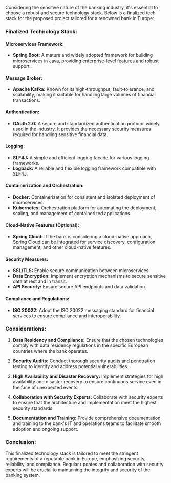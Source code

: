 Considering the sensitive nature of the banking industry, it's essential to choose a robust and secure technology stack. Below is a finalized tech stack for the proposed project tailored for a renowned bank in Europe:

### Finalized Technology Stack:

#### Microservices Framework:
- **Spring Boot:** A mature and widely adopted framework for building microservices in Java, providing enterprise-level features and robust support.

#### Message Broker:
- **Apache Kafka:** Known for its high-throughput, fault-tolerance, and scalability, making it suitable for handling large volumes of financial transactions.

#### Authentication:
- **OAuth 2.0:** A secure and standardized authentication protocol widely used in the industry. It provides the necessary security measures required for handling sensitive financial data.

#### Logging:
- **SLF4J:** A simple and efficient logging facade for various logging frameworks.
- **Logback:** A reliable and flexible logging framework compatible with SLF4J.

#### Containerization and Orchestration:
- **Docker:** Containerization for consistent and isolated deployment of microservices.
- **Kubernetes:** Orchestration platform for automating the deployment, scaling, and management of containerized applications.

#### Cloud-Native Features (Optional):
- **Spring Cloud:** If the bank is considering a cloud-native approach, Spring Cloud can be integrated for service discovery, configuration management, and other cloud-native features.

#### Security Measures:
- **SSL/TLS:** Enable secure communication between microservices.
- **Data Encryption:** Implement encryption mechanisms to secure sensitive data at rest and in transit.
- **API Security:** Ensure secure API endpoints and data validation.

#### Compliance and Regulations:
- **ISO 20022:** Adopt the ISO 20022 messaging standard for financial services to ensure compliance and interoperability.

### Considerations:

1. **Data Residency and Compliance:** Ensure that the chosen technologies comply with data residency regulations in the specific European countries where the bank operates.

2. **Security Audits:** Conduct thorough security audits and penetration testing to identify and address potential vulnerabilities.

3. **High Availability and Disaster Recovery:** Implement strategies for high availability and disaster recovery to ensure continuous service even in the face of unexpected events.

4. **Collaboration with Security Experts:** Collaborate with security experts to ensure that the architecture and implementation meet the highest security standards.

5. **Documentation and Training:** Provide comprehensive documentation and training to the bank's IT and operations teams to facilitate smooth adoption and ongoing support.

### Conclusion:

This finalized technology stack is tailored to meet the stringent requirements of a reputable bank in Europe, emphasizing security, reliability, and compliance. Regular updates and collaboration with security experts will be crucial to maintaining the integrity and security of the banking system.
